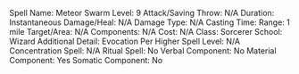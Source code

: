 
Spell Name: Meteor Swarm
Level: 9
Attack/Saving Throw: N/A
Duration: Instantaneous
Damage/Heal: N/A
Damage Type: N/A
Casting Time: 
Range: 1 mile
Target/Area: N/A
Components: N/A
Cost: N/A
Class: Sorcerer
School:  Wizard
Additional Detail: Evocation
Per Higher Spell Level: N/A
Concentration Spell: N/A
Ritual Spell: No
Verbal Component: No
Material Component: Yes
Somatic Component: No
